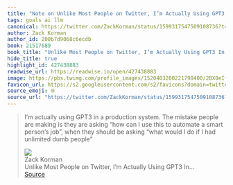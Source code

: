 ```yaml
---
title: "Note on Unlike Most People on Twitter, I’m Actually Using GPT3 In... via Zack Korman"
tags: goals ai llm
canonical: https://twitter.com/ZackKorman/status/1599317547509108736?t=V4IWAgdBQeobmz5BIdmgUg&s=31
author: Zack Korman
author_id: 200b7d9068c6ecdb
book: 21517689
book_title: "Unlike Most People on Twitter, I’m Actually Using GPT3 In..."
hide_title: true
highlight_id: 427438883
readwise_url: https://readwise.io/open/427438883
image: https://pbs.twimg.com/profile_images/1520403200221798400/2BX0eIfo.jpg
favicon_url: https://s2.googleusercontent.com/s2/favicons?domain=twitter.com
source_emoji: 🌐
source_url: "https://twitter.com/ZackKorman/status/1599317547509108736?t=V4IWAgdBQeobmz5BIdmgUg&s=31#:~:text=I%E2%80%99m%20actually%20using,unlimited%20dumb%20people%E2%80%9D"
---
```


> I’m actually using GPT3 in a production system. The mistake people are making is they are asking “how can I use this to automate a smart person’s job”, when they should be asking “what would I do if I had unlimited dumb people”
> <div class="quoteback-footer"><div class="quoteback-avatar"><img class="mini-favicon" src="https://s2.googleusercontent.com/s2/favicons?domain=twitter.com"></div><div class="quoteback-metadata"><div class="metadata-inner"><span style="display:none">FROM:</span><div aria-label="Zack Korman" class="quoteback-author"> Zack Korman</div><div aria-label="Unlike Most People on Twitter, I’m Actually Using GPT3 In..." class="quoteback-title"> Unlike Most People on Twitter, I’m Actually Using GPT3 In...</div></div></div><div class="quoteback-backlink"><a target="_blank" aria-label="go to the full text of this quotation" rel="noopener" href="https://twitter.com/ZackKorman/status/1599317547509108736?t=V4IWAgdBQeobmz5BIdmgUg&s=31#:~:text=I%E2%80%99m%20actually%20using,unlimited%20dumb%20people%E2%80%9D" class="quoteback-arrow"> Source</a></div></div>